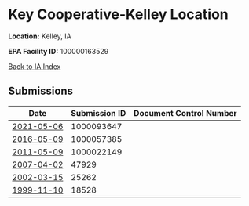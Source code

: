 # Key Cooperative-Kelley Location

**Location:** Kelley, IA

**EPA Facility ID:** 100000163529

[Back to IA Index](../../index.md)

## Submissions

| Date | Submission ID | Document Control Number |
|------|--------------|-------------------------|
| [2021-05-06](submissions/1000093647.md) | 1000093647 |  |
| [2016-05-09](submissions/1000057385.md) | 1000057385 |  |
| [2011-05-09](submissions/1000022149.md) | 1000022149 |  |
| [2007-04-02](submissions/47929.md) | 47929 |  |
| [2002-03-15](submissions/25262.md) | 25262 |  |
| [1999-11-10](submissions/18528.md) | 18528 |  |
